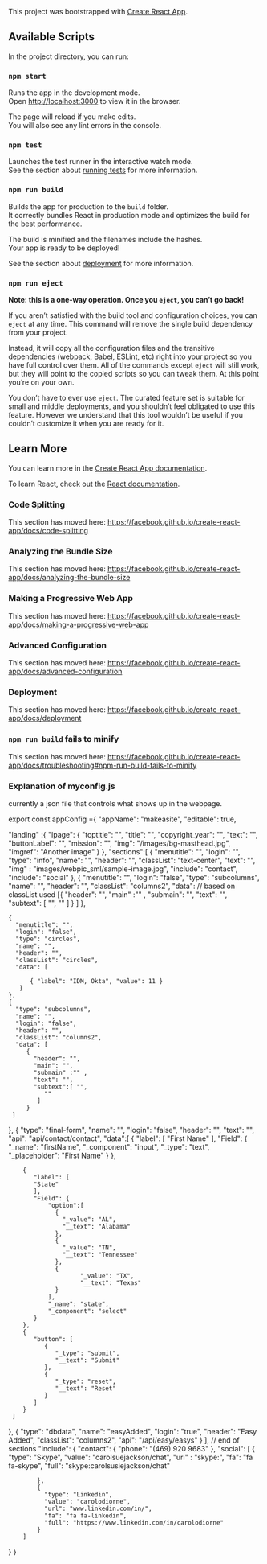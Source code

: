 This project was bootstrapped with [Create React App](https://github.com/facebook/create-react-app).

## Available Scripts

In the project directory, you can run:

### `npm start`

Runs the app in the development mode.<br />
Open [http://localhost:3000](http://localhost:3000) to view it in the browser.

The page will reload if you make edits.<br />
You will also see any lint errors in the console.

### `npm test`

Launches the test runner in the interactive watch mode.<br />
See the section about [running tests](https://facebook.github.io/create-react-app/docs/running-tests) for more information.

### `npm run build`

Builds the app for production to the `build` folder.<br />
It correctly bundles React in production mode and optimizes the build for the best performance.

The build is minified and the filenames include the hashes.<br />
Your app is ready to be deployed!

See the section about [deployment](https://facebook.github.io/create-react-app/docs/deployment) for more information.

### `npm run eject`

**Note: this is a one-way operation. Once you `eject`, you can’t go back!**

If you aren’t satisfied with the build tool and configuration choices, you can `eject` at any time. This command will remove the single build dependency from your project.

Instead, it will copy all the configuration files and the transitive dependencies (webpack, Babel, ESLint, etc) right into your project so you have full control over them. All of the commands except `eject` will still work, but they will point to the copied scripts so you can tweak them. At this point you’re on your own.

You don’t have to ever use `eject`. The curated feature set is suitable for small and middle deployments, and you shouldn’t feel obligated to use this feature. However we understand that this tool wouldn’t be useful if you couldn’t customize it when you are ready for it.

## Learn More

You can learn more in the [Create React App documentation](https://facebook.github.io/create-react-app/docs/getting-started).

To learn React, check out the [React documentation](https://reactjs.org/).

### Code Splitting

This section has moved here: https://facebook.github.io/create-react-app/docs/code-splitting

### Analyzing the Bundle Size

This section has moved here: https://facebook.github.io/create-react-app/docs/analyzing-the-bundle-size

### Making a Progressive Web App

This section has moved here: https://facebook.github.io/create-react-app/docs/making-a-progressive-web-app

### Advanced Configuration

This section has moved here: https://facebook.github.io/create-react-app/docs/advanced-configuration

### Deployment

This section has moved here: https://facebook.github.io/create-react-app/docs/deployment

### `npm run build` fails to minify

This section has moved here: https://facebook.github.io/create-react-app/docs/troubleshooting#npm-run-build-fails-to-minify


### Explanation of myconfig.js

currently a json file that controls what shows up in the webpage.


export const appConfig ={
  "appName": "makeasite",
  "editable": true,

  "landing" :{
    "lpage": {
      "toptitle": "",
      "title": "",
      "copyright_year": "",
      "text": "",
      "buttonLabel": "",
      "mission": "",
      "img": "/images/bg-masthead.jpg",
      "imgref": "Another image"
    }
  },
  "sections":[
    {
     "menutitle": "",
     "login": "",
     "type": "info",
     "name": "",
     "header": "",
     "classList": "text-center",
     "text": "",
     "img" : "images/webpic_sml/sample-image.jpg",
     "include": "contact",
     "include": "social"
    },
    {
      "menutitle": "",
      "login": "false",
      "type": "subcolumns",
      "name": "",
      "header": "",
      "classList": "columns2",
      "data": // based on classList used
          [{
            "header": "",
            "main" :"" ,
            "submain": "",
            "text": "",
            "subtext": [
              "",
              ""
            ]
          }
      ]
    },

    {
      "menutitle": "",
      "login": "false",
      "type": "circles",
      "name": "",
      "header": "",
      "classList": "circles",
      "data": [

          { "label": "IDM, Okta", "value": 11 }
       ]
    },
    {
      "type": "subcolumns",
      "name": "",
      "login": "false",
      "header": "",
      "classList": "columns2",
      "data": [
         {
           "header": "",
           "main": "",
           "submain" :"" ,
           "text": "",
           "subtext":[ "",
              ""
            ]
         }
     ]
   },
   {
     "type": "final-form",
     "name": "",
     "login": "false",
     "header": "",
     "text": "",
     "api": "api/contact/contact",
     "data":[
        {
          "label": [
             "First Name"
          ],
          "Field": {
             "_name": "firstName",
             "_component": "input",
             "_type": "text",
             "_placeholder": "First Name"
          }
        },

        {
           "label": [
           "State"
           ],
           "Field": {
               "option":[
                 {
                   "_value": "AL",
                   "__text": "Alabama"
                 },
                 {
                   "_value": "TN",
                   "__text": "Tennessee"
                 },
                 {
                        "_value": "TX",
                        "__text": "Texas"
                 }
               ],
               "_name": "state",
               "_component": "select"
           }
        },
        {
           "button": [
              {
                 "_type": "submit",
                 "__text": "Submit"
              },
              {
                 "_type": "reset",
                 "__text": "Reset"
              }
           ]
        }
     ]
   },
   {
     "type": "dbdata",
     "name": "easyAdded",
     "login": "true",
     "header": "Easy Added",
     "classList": "columns2",
     "api": "/api/easy/easys"
  }
  ], // end of sections
  "include":
  {
      "contact":
        {
          "phone": "(469) 920 9683"
        },
      "social":
        [
            {
              "type": "Skype",
              "value": "carolsuejackson/chat",
              "url" : "skype:",
              "fa": "fa fa-skype",
              "full": "skype:carolsusiejackson/chat"

            },
            {
              "type": "Linkedin",
              "value": "carolodiorne",
              "url": "www.linkedin.com/in/",
              "fa": "fa fa-linkedin",
              "full": "https://www.linkedin.com/in/carolodiorne"
            }
        ]
  }
}
